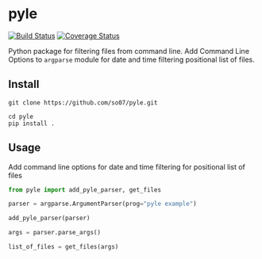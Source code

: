 # pyle

[![Build Status](https://travis-ci.com/so07/pyle.svg?branch=master)](https://travis-ci.com/so07/pyle)
[![Coverage Status](https://coveralls.io/repos/github/so07/pyle/badge.svg?branch=master)](https://coveralls.io/github/so07/pyle?branch=master)

Python package for filtering files from command line.
Add Command Line Options to `argparse` module for date and time filtering positional list of files.

## Install

```
git clone https://github.com/so07/pyle.git

cd pyle
pip install .
```

## Usage

Add command line options for date and time filtering for positional list of files

```python
from pyle import add_pyle_parser, get_files

parser = argparse.ArgumentParser(prog="pyle example")

add_pyle_parser(parser)

args = parser.parse_args()

list_of_files = get_files(args)
```

